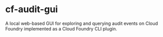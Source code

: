 # cf-audit-gui
A local web-based GUI for exploring and querying audit events on Cloud Foundry implemented as a Cloud Foundry CLI plugin.
